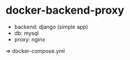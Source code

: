 # docker-backend-proxy
- backend: django (simple app)
- db: mysql
- proxy: nginx

=> docker-compose.yml
